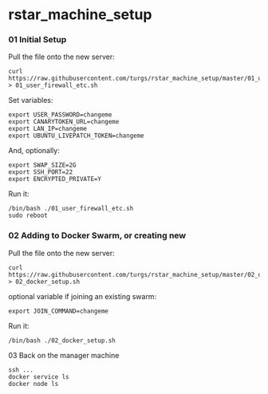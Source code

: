 # rstar_machine_setup

### 01 Initial Setup

Pull the file onto the new server:

```
curl https://raw.githubusercontent.com/turgs/rstar_machine_setup/master/01_user_firewall_etc.sh > 01_user_firewall_etc.sh
```
Set variables:

```
export USER_PASSWORD=changeme
export CANARYTOKEN_URL=changeme
export LAN_IP=changeme
export UBUNTU_LIVEPATCH_TOKEN=changeme
```

And, optionally:

```
export SWAP_SIZE=2G
export SSH_PORT=22
export ENCRYPTED_PRIVATE=Y
```

Run it:

```
/bin/bash ./01_user_firewall_etc.sh
sudo reboot
```

### 02 Adding to Docker Swarm, or creating new

Pull the file onto the new server:

```
curl https://raw.githubusercontent.com/turgs/rstar_machine_setup/master/02_docker_setup.sh > 02_docker_setup.sh
```
optional variable if joining an existing swarm:

```
export JOIN_COMMAND=changeme
```

Run it:

```
/bin/bash ./02_docker_setup.sh
```

03 Back on the manager machine

```
ssh ...
docker service ls
docker node ls
```
